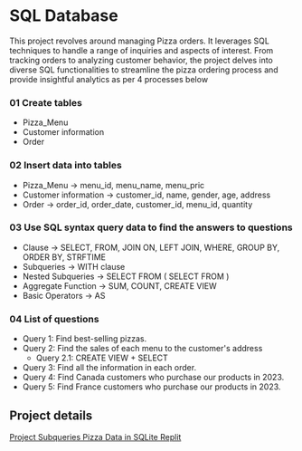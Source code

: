 # SQL Database


This project revolves around managing Pizza orders. It leverages SQL techniques to handle a range of inquiries and aspects of interest. From tracking orders to analyzing customer behavior, the project delves into diverse SQL functionalities to streamline the pizza ordering process and provide insightful analytics as per 4 processes below

### 01 Create tables
- Pizza_Menu
- Customer information
- Order

### 02 Insert data into tables
- Pizza_Menu -> menu_id, menu_name, menu_pric
- Customer information -> customer_id, name, gender, age, address
- Order -> order_id, order_date, customer_id, menu_id, quantity

### 03 Use SQL syntax query data to find the answers to questions
- Clause -> SELECT, FROM, JOIN ON, LEFT JOIN, WHERE, GROUP BY, ORDER BY, STRFTIME
- Subqueries -> WITH clause
- Nested Subqueries -> SELECT FROM ( SELECT FROM )
- Aggregate Function -> SUM, COUNT, CREATE VIEW
- Basic Operators -> AS

### 04 List of questions
- Query 1: Find best-selling pizzas.
- Query 2: Find the sales of each menu to the customer's address
  -  Query 2.1: CREATE VIEW + SELECT
- Query 3: Find all the information in each order.
- Query 4: Find Canada customers who purchase our products in 2023.
- Query 5: Find France customers who purchase our products in 2023.


## Project details
[Project Subqueries Pizza Data in SQLite Replit](https://www.notion.so/Project-Subqueries-Pizza-Data-in-SQLite-Replit-56a2328b54dd4afcb0eab3cd09afd001?pvs=4)

